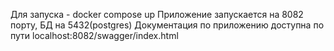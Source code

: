 Для запуска - docker compose up
Приложение запускается на 8082 порту, БД на 5432(postgres)
Документация по приложению доступна по пути localhost:8082/swagger/index.html
